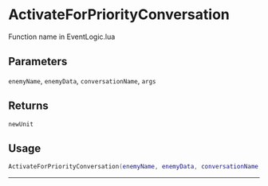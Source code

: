 # ActivateForPriorityConversation
Function name in EventLogic.lua
## Parameters
`enemyName`, `enemyData`, `conversationName`, `args`
## Returns
`newUnit`
## Usage
```lua
ActivateForPriorityConversation(enemyName, enemyData, conversationName, args)
```
---
